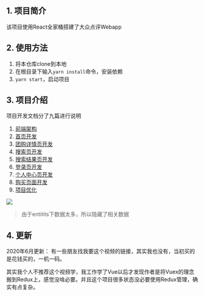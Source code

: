 ## 1. 项目简介
该项目使用React全家桶搭建了大众点评Webapp

## 2. 使用方法
1. 将本仓库clone到本地
2. 在根目录下输入`yarn install`命令，安装依赖
3. `yarn start`，启动项目

## 3. 项目介绍

项目开发文档分了九篇进行说明

1. [前端架构](https://github.com/zzzmj/dianping-webapp/blob/master/notes/1.%20%E5%89%8D%E7%AB%AF%E6%9E%B6%E6%9E%84.md)
2. [首页开发](https://github.com/zzzmj/dianping-webapp/blob/master/notes/2.%20%E9%A6%96%E9%A1%B5%E8%AE%BE%E8%AE%A1.md)
3. [团购详情页开发](https://github.com/zzzmj/dianping-webapp/blob/master/notes/3.%20%E5%9B%A2%E8%B4%AD%E8%AF%A6%E6%83%85%E9%A1%B5%E8%AE%BE%E8%AE%A1.md)
4. [搜索页开发](https://github.com/zzzmj/dianping-webapp/blob/master/notes/4.%20%E6%90%9C%E7%B4%A2%E9%A1%B5%E8%AE%BE%E8%AE%A1.md)
5. [搜索结果页开发](https://github.com/zzzmj/dianping-webapp/blob/master/notes/5.%20%E6%90%9C%E7%B4%A0%E7%BB%93%E6%9E%9C%E9%A1%B5%E5%BC%80%E5%8F%91.md)
6. [登录页开发](https://github.com/zzzmj/dianping-webapp/blob/master/notes/6.%20%E7%99%BB%E5%BD%95%E9%A1%B5%E5%BC%80%E5%8F%91.md)
7. [个人中心页开发](https://github.com/zzzmj/dianping-webapp/blob/master/notes/7.%20%E4%B8%AA%E4%BA%BA%E4%B8%AD%E5%BF%83%E9%A1%B5%E5%BC%80%E5%8F%91.md)
8. [购买页面开发](https://github.com/zzzmj/dianping-webapp/blob/master/notes/8.%20%E8%B4%AD%E4%B9%B0%E9%A1%B5%E9%9D%A2%E5%BC%80%E5%8F%91.md)
9. [项目优化](https://github.com/zzzmj/dianping-webapp/blob/master/notes/9.%20%E9%A1%B9%E7%9B%AE%E4%BC%98%E5%8C%96.md)

![](http://ww1.sinaimg.cn/large/006PpBLoly1g4jdiq8slmj30vz0mp0wy.jpg)
> 由于entitits下数据太多，所以隐藏了相关数据

## 4. 更新

2020年6月更新：
有一些朋友找我要这个视频的链接，其实我也没有，当初买的是花钱买的，一机一码。


其实我个人不推荐这个视频学，我工作学了Vue以后才发现作者是将Vuex的理念搬到Redux上，感觉没啥必要。并且这个项目很多状态没必要使用Redux管理，确实有点复杂。
